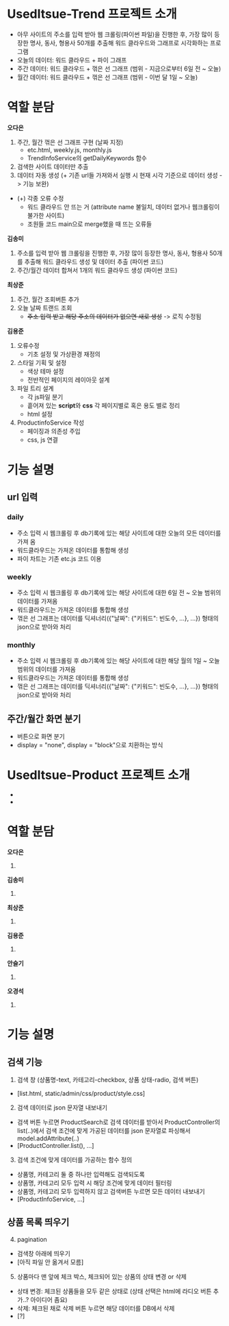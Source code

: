 # UsedItsue-Trend 프로젝트 소개

- 아무 사이트의 주소를 입력 받아 웹 크롤링(파이썬 파일)을 진행한 후, 가장 많이 등장한 명사, 동사, 형용사 50개를 추출해 워드 클라우드와 그래프로 시각화하는 프로그램
- 오늘의 데이터: 워드 클라우드 + 파이 그래프
- 주간 데이터: 워드 클라우드 + 꺾은 선 그래프 (범위 - 지금으로부터 6일 전 ~ 오늘)
- 월간 데이터: 워드 클라우드 + 꺾은 선 그래프 (범위 - 이번 달 1일 ~ 오늘)

# 역할 분담

**오다은**

1. 주간, 월간 꺾은 선 그래프 구현 (날짜 지정)
   - etc.html, weekly.js, monthly.js
   - TrendInfoService의 getDailyKeywords 함수
2. 검색한 사이트 데이터만 추출
3. 데이터 자동 생성 (+ 기존 url들 가져와서 실행 시 현재 시각 기준으로 데이터 생성 -> 기능 보완)

- (+) 각종 오류 수정
  - 워드 클라우드 안 뜨는 거 (attribute name 불일치, 데이터 없거나 웹크롤링이 불가한 사이트)
  - 조원들 코드 main으로 merge했을 때 뜨는 오류들

**김송미**

1. 주소를 입력 받아 웹 크롤링을 진행한 후, 가장 많이 등장한 명사, 동사, 형용사 50개를 추출해 워드 클라우드 생성 및 데이터 추출 (파이썬 코드)
2. 주간/월간 데이터 합쳐서 1개의 워드 클라우드 생성 (파이썬 코드)

**최상준**

1. 주간, 월간 조회버튼 추가
2. 오늘 날짜 트랜드 조회
   - ~~주소 입력 받고 해당 주소의 데이터가 없으면 새로 생성~~ -> 로직 수정됨

**김용준**

1. 오류수정
   - 기초 설정 및 가상환경 재정의
2. 스타일 기획 및 설정
   - 색상 테마 설정
   - 전반적인 페이지의 레이아웃 설계
3. 파일 트리 설계
   - 각 js파일 분기
   - 흩어져 있는 **script**와 **css** 각 페이지별로 혹은 용도 별로 정리
   - html 설정
4. ProductinfoService 작성
   - 페이징과 의존성 주입 
   - css, js 연결

# 기능 설명

## url 입력

### daily

- 주소 입력 시 웹크롤링 후 db기록에 있는 해당 사이트에 대한 오늘의 모든 데이터를 가져 옴
- 워드클라우드는 가져온 데이터를 통합해 생성
- 파이 차트는 기존 etc.js 코드 이용

### weekly

- 주소 입력 시 웹크롤링 후 db기록에 있는 해당 사이트에 대한 6일 전 ~ 오늘 범위의 데이터를 가져옴
- 워드클라우드는 가져온 데이터를 통합해 생성
- 꺾은 선 그래프는 데이터를 딕셔너리({"날짜": {"키워드": 빈도수, ...}, ...}) 형태의 json으로 받아와 처리

### monthly

- 주소 입력 시 웹크롤링 후 db기록에 있는 해당 사이트에 대한 해당 월의 1일 ~ 오늘 범위의 데이터를 가져옴
- 워드클라우드는 가져온 데이터를 통합해 생성
- 꺾은 선 그래프는 데이터를 딕셔너리({"날짜": {"키워드": 빈도수, ...}, ...}) 형태의 json으로 받아와 처리

## 주간/월간 화면 분기

- 버튼으로 화면 분기
- display = "none", display = "block"으로 치환하는 방식

# UsedItsue-Product 프로젝트 소개

- 
- 

# 역할 분담

**오다은**

1. 

**김송미**

1. 

**최상준**

1. 

**김용준**

1. 

**안슬기**

1. 

**오경석**

1. 

# 기능 설명

## 검색 기능
1. 검색 창 (상품명-text, 카테고리-checkbox, 상품 상태-radio, 검색 버튼)

- [list.html, static/admin/css/product/style.css]

2. 검색 데이터로 json 문자열 내보내기

- 검색 버튼 누르면 ProductSearch로 검색 데이터를 받아서 ProductController의 list(..)에서 검색 조건에 맞게 가공된 데이터를 json 문자열로 파싱해서 model.addAttribute(..)
 - [ProductController.list(), ...]

3. 검색 조건에 맞게 데이터를 가공하는 함수 정의

- 상품명, 카테고리 둘 중 하나만 입력해도 검색되도록
- 상품명, 카테고리 모두 입력 시 해당 조건에 맞게 데이터 필터링
- 상품명, 카테고리 모두 입력하지 않고 검색버튼 누르면 모든 데이터 내보내기
- [ProductInfoService, ...]

## 상품 목록 띄우기
4. pagination

- 검색창 아래에 띄우기
- [아직 파일 안 옮겨서 모름]

5. 상품마다 맨 앞에 체크 박스, 체크되어 있는 상품의 상태 변경 or 삭제

- 상태 변경: 체크된 상품들을 모두 같은 상태로 (상태 선택은 html에 라디오 버튼 추가..? 아이디어 좀요)
- 삭제: 체크된 채로 삭제 버튼 누르면 해당 데이터를 DB에서 삭제
- [?]